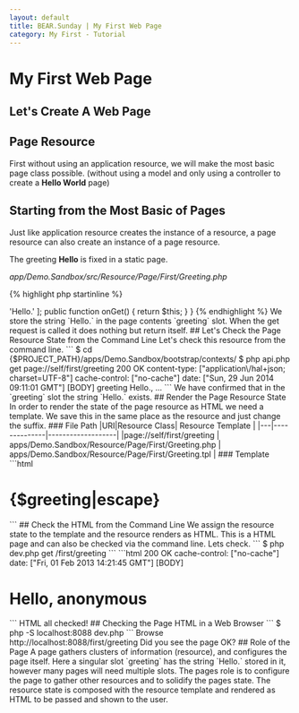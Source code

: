 ```yaml
---
layout: default
title: BEAR.Sunday | My First Web Page
category: My First - Tutorial
---
```


# My First Web Page

## Let's Create A Web Page

## Page Resource 

First without using an application resource, we will make the most basic page class possible.
(without using a model and only using a controller to create a **Hello World** page)

## Starting from the Most Basic of Pages 

Just like application resource creates the instance of a resource, 
a page resource can also create an instance of a page resource.

The greeting **Hello** is fixed in a static page.

*app/Demo.Sandbox/src/Resource/Page/First/Greeting.php*

{% highlight php startinline %}
<?php

namespace Demo\Sandbox\Resource\Page\First;

use BEAR\Resource\ResourceObject;
use BEAR\Sunday\Inject\ResourceInject;

/**
 * Greeting page
 */
class Greeting extends ResourceObject
{
    use ResourceInject;

    /**
     * @var array
     */
    public $body = [
        'greeting' => 'Hello.'
    ];

    public function onGet()
    {
        return $this;
    }
}
{% endhighlight %}

We store the string `Hello.` in the page contents `greeting` slot. 
When the get request is called it does nothing but return itself.

## Let's Check the Page Resource State from the Command Line 

Let's check this resource from the command line.

```
$ cd {$PROJECT_PATH}/apps/Demo.Sandbox/bootstrap/contexts/
$ php api.php get page://self/first/greeting

200 OK
content-type: ["application\/hal+json; charset=UTF-8"]
cache-control: ["no-cache"]
date: ["Sun, 29 Jun 2014 09:11:01 GMT"]
[BODY]
greeting Hello.,
...
```

We have confirmed that in the `greeting` slot the string `Hello.` exists.

## Render the Page Resource State 

In order to render the state of the page resource as HTML we need a template. 
We save this in the same place as the resource and just change the suffix.

### File Path 

|URI|Resource Class| Resource Template |
|---|--------------|-------------------|
|page://self/first/greeting | apps/Demo.Sandbox/Resource/Page/First/Greeting.php | apps/Demo.Sandbox/Resource/Page/First/Greeting.tpl |

### Template

```html
<!DOCTYPE html>
<html lang="en">
<head>
    <link href="//netdna.bootstrapcdn.com/bootstrap/3.1.1/css/bootstrap.min.css">
    <meta name="viewport" content="width=device-width, initial-scale=1">
</head>
<body>
<h1>{$greeting|escape}</h1>
</body>
</html>
```

## Check the HTML from the Command Line 

We assign the resource state to the template and the resource renders as HTML.
This is a HTML page and can also be checked via the command line.

Lets check.

```
$ php dev.php get /first/greeting
```

```html
200 OK
cache-control: ["no-cache"]
date: ["Fri, 01 Feb 2013 14:21:45 GMT"]
[BODY]
<!DOCTYPE html>
<html lang="en">
<head>
    <link href="//netdna.bootstrapcdn.com/bootstrap/3.1.1/css/bootstrap.min.css">
    <meta name="viewport" content="width=device-width, initial-scale=1">
</head>
<body>
<h1>Hello, anonymous</h1>
</body>
</html>
```

HTML all checked!

## Checking the Page HTML in a Web Browser 

```
$ php -S localhost:8088 dev.php
```

Browse http://localhost:8088/first/greeting 
Did you see the page OK?

## Role of the Page 

A page gathers clusters of information (resource), and configures the page itself.
Here a singular slot `greeting` has the string `Hello.` stored in it, however many pages will need multiple slots.

The pages role is to configure the page to gather other resources and to solidify the pages state. 
The resource state is composed with the resource template and rendered as HTML to be passed and shown to the user.
